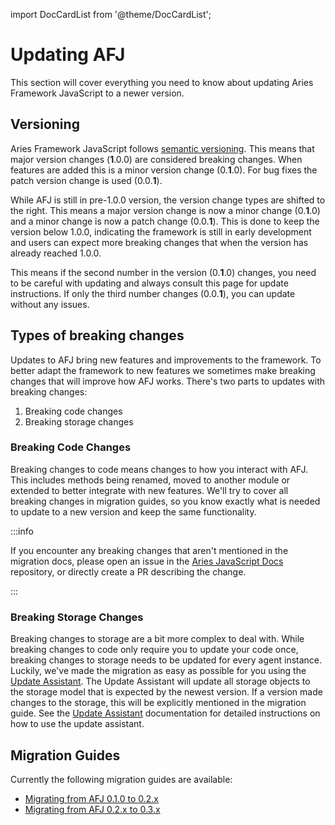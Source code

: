 import DocCardList from '@theme/DocCardList';

# Updating AFJ

This section will cover everything you need to know about updating Aries Framework JavaScript to a newer version.

<DocCardList />

## Versioning

Aries Framework JavaScript follows [semantic versioning](https://semver.org/). This means that major version changes (**1**.0.0) are considered breaking changes. When features are added this is a minor version change (0.**1**.0). For bug fixes the patch version change is used (0.0.**1**).

While AFJ is still in pre-1.0.0 version, the version change types are shifted to the right. This means a major version change is now a minor change (0.**1**.0) and a minor change is now a patch change (0.0.**1**). This is done to keep the version below 1.0.0, indicating the framework is still in early development and users can expect more breaking changes that when the version has already reached 1.0.0.

This means if the second number in the version (0.**1**.0) changes, you need to be careful with updating and always consult this page for update instructions. If only the third number changes (0.0.**1**), you can update without any issues.

## Types of breaking changes

Updates to AFJ bring new features and improvements to the framework. To better adapt the framework to new features we sometimes make breaking changes that will improve how AFJ works. There's two parts to updates with breaking changes:

1. Breaking code changes
2. Breaking storage changes

### Breaking Code Changes

Breaking changes to code means changes to how you interact with AFJ. This includes methods being renamed, moved to another module or extended to better integrate with new features. We'll try to cover all breaking changes in migration guides, so you know exactly what is needed to update to a new version and keep the same functionality.

:::info

If you encounter any breaking changes that aren't mentioned in the migration docs, please open an issue in the [Aries JavaScript Docs](https://github.com/hyperledger/aries-javascript-docs/issues) repository, or directly create a PR describing the change.

:::

### Breaking Storage Changes

Breaking changes to storage are a bit more complex to deal with. While breaking changes to code only require you to update your code once, breaking changes to storage needs to be updated for every agent instance. Luckily, we've made the migration as easy as possible for you using the [Update Assistant](./update-assistant.md). The Update Assistant will update all storage objects to the storage model that is expected by the newest version. If a version made changes to the storage, this will be explicitly mentioned in the migration guide. See the [Update Assistant](/guides/updating/update-assistant.md) documentation for detailed instructions on how to use the update assistant.

## Migration Guides

Currently the following migration guides are available:

- [Migrating from AFJ 0.1.0 to 0.2.x](./versions/0.1-to-0.2.md)
- [Migrating from AFJ 0.2.x to 0.3.x](./versions/0.2-to-0.3.md)
